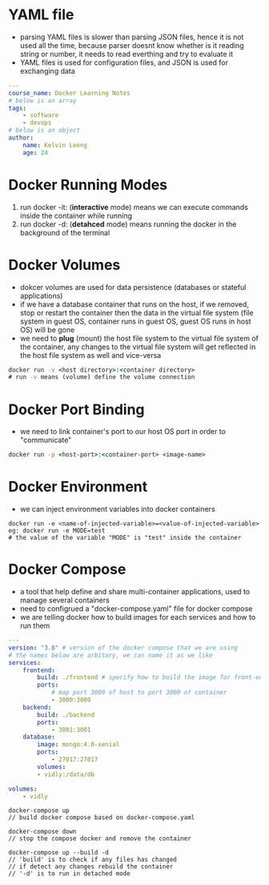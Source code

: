 
# **YAML file**
- parsing YAML files is slower than parsing JSON files, hence it is not used all the time, because parser doesnt know whether is it reading string or number, it needs to read everthing and try to evaluate it
- YAML files is used for configuration files, and JSON is used for exchanging data
```yaml
---
course_name: Docker Learning Notes
# below is an array
tags:
    - software
    - devops
# below is an object
author:
    name: Kelvin Leong
    age: 24
```

# **Docker Running Modes**
1. run docker -it: (**interactive** mode) means we can execute commands inside the container while running
2. run docker -d: (**detahced** mode) means running the docker in the background of the terminal

# **Docker Volumes**
- dokcer volumes are used for data persistence (databases or stateful applications)
- if we have a database container that runs on the host, if we removed, stop or restart the container then the data in the virtual file system (file system in guest OS, container runs in guest OS, guest OS runs in host OS) will be gone
- we need to **plug** (mount) the host file system to the virtual file system of the container, any changes to the virtual file system will get reflected in the host file system as well and vice-versa
```cmd
docker run -v <host directory>:<container directory>
# run -v means (volume) define the volume connection
```

# **Docker Port Binding**
- we need to link container's port to our host OS port in order to "communicate"
```cmd
docker run -p <host-port>:<container-port> <image-name>
```

# **Docker Environment**
- we can inject environment variables into docker containers
```
docker run -e <name-of-injected-variable>=<value-of-injected-variable>
eg: docker run -e MODE=test
# the value of the variable "MODE" is "test" inside the container
```

# **Docker Compose**
- a tool that help define and share multi-container applications, used to manage several containers
- need to configrued a "docker-compose.yaml" file for docker compose
- we are telling docker how to build images for each services and how to run them
```yaml
---
version: "3.8" # version of the docker compose that we are using
# the names below are arbitary, we can name it as we like
services:
    frontend:
        build: ./frontend # specify how to build the image for front-end services
        ports:
            # map port 3000 of host to port 3000 of container
            - 3000:3000
    backend:
        build: ./backend
        ports:
            - 3001:3001
    database:
        image: mongo:4.0-xenial
        ports:
            - 27017:27017
        volumes:
        - vidly:/data/db

volumes:
    - vidly
```

```
docker-compose up 
// build docker compose based on docker-compose.yaml

docker-compose down 
// stop the compose docker and remove the container

docker-compose up --build -d 
// 'build' is to check if any files has changed
// if detect any changes rebuild the container
// '-d' is to run in detached mode